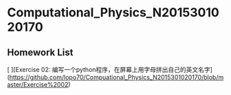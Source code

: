# Computational_Physics_N2015301020170
## Homework List
[ ][Exercise 02: 编写一个python程序，在屏幕上用字母拼出自己的英文名字] (https://github.com/lopo70/Compuational_Physics_N2015301020170/blob/master/Exercise%2002)
